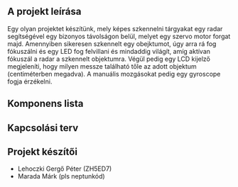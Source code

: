## A projekt leírása
Egy olyan projektet készítünk, mely képes szkennelni tárgyakat egy radar segítségével egy bizonyos távolságon belül, melyet egy szervo motor forgat majd. 
Amennyiben sikeresen szkennelt egy obejktumot, úgy arra rá fog fókuszálni és egy LED fog felvillani és mindaddig világít, amíg aktívan fókuszál a radar a szkennelt objektumra. 
Végül pedig egy LCD kijelző megjeleníti, hogy milyen messze található tőle az adott objektum (centiméterben megadva). 
A manuális mozgásokat pedig egy gyroscope fogja érzékelni.



## Komponens lista




## Kapcsolási terv


## Projekt készítői

- Lehoczki Gergő Péter (ZH5ED7)
- Marada Márk (pls neptunkód)